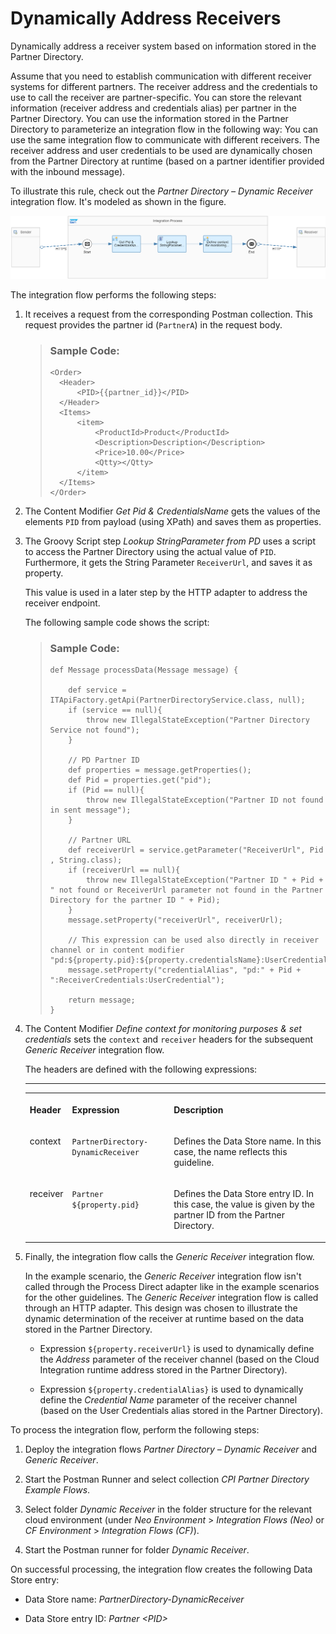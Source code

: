 <!-- loiodde6b3a212db425c97417d2295187deb -->

# Dynamically Address Receivers

Dynamically address a receiver system based on information stored in the Partner Directory.

Assume that you need to establish communication with different receiver systems for different partners. The receiver address and the credentials to use to call the receiver are partner-specific. You can store the relevant information \(receiver address and credentials alias\) per partner in the Partner Directory. You can use the information stored in the Partner Directory to parameterize an integration flow in the following way: You can use the same integration flow to communicate with different receivers. The receiver address and user credentials to be used are dynamically chosen from the Partner Directory at runtime \(based on a partner identifier provided with the inbound message\).

To illustrate this rule, check out the *Partner Directory – Dynamic Receiver* integration flow. It's modeled as shown in the figure.

![](images/Guidelines_Partner_Directory_Dynamic_Receiver_2baa897.png)

The integration flow performs the following steps:

1.  It receives a request from the corresponding Postman collection. This request provides the partner id \(`PartnerA`\) in the request body.

    > ### Sample Code:  
    > ```
    > <Order>
    > 	<Header>
    > 		<PID>{{partner_id}}</PID>
    > 	</Header>
    > 	<Items>
    > 		<item>
    > 			<ProductId>Product</ProductId>
    > 			<Description>Description</Description>
    > 			<Price>10.00</Price>
    > 			<Qtty></Qtty>
    > 		</item>
    > 	</Items>
    > </Order>
    > ```

2.  The Content Modifier *Get Pid & CredentialsName* gets the values of the elements `PID` from payload \(using XPath\) and saves them as properties.

3.  The Groovy Script step *Lookup StringParameter from PD* uses a script to access the Partner Directory using the actual value of `PID`. Furthermore, it gets the String Parameter `ReceiverUrl`, and saves it as property.

    This value is used in a later step by the HTTP adapter to address the receiver endpoint.

    The following sample code shows the script:

    > ### Sample Code:  
    > ```
    > def Message processData(Message message) {
    > 
    >     def service = ITApiFactory.getApi(PartnerDirectoryService.class, null); 
    >     if (service == null){
    >         throw new IllegalStateException("Partner Directory Service not found");
    >     }       
    >     
    >     // PD Partner ID
    >     def properties = message.getProperties(); 
    >     def Pid = properties.get("pid");
    >     if (Pid == null){
    >         throw new IllegalStateException("Partner ID not found in sent message");   
    >     }
    >     
    >     // Partner URL
    >     def receiverUrl = service.getParameter("ReceiverUrl", Pid , String.class);
    >     if (receiverUrl == null){
    >         throw new IllegalStateException("Partner ID " + Pid + " not found or ReceiverUrl parameter not found in the Partner Directory for the partner ID " + Pid);      
    >     }
    >     message.setProperty("receiverUrl", receiverUrl);    
    >     
    >     // This expression can be used also directly in receiver channel or in content modifier "pd:${property.pid}:${property.credentialsName}:UserCredential"
    >     message.setProperty("credentialAlias", "pd:" + Pid + ":ReceiverCredentials:UserCredential");
    > 
    >     return message;
    > }
    > 
    > ```

4.  The Content Modifier *Define context for monitoring purposes & set credentials* sets the `context` and `receiver` headers for the subsequent *Generic Receiver* integration flow.

    The headers are defined with the following expressions:

    ****


    <table>
    <tr>
    <th valign="top">

    Header


    
    </th>
    <th valign="top">

    Expression


    
    </th>
    <th valign="top">

    Description


    
    </th>
    </tr>
    <tr>
    <td valign="top">
    
    context


    
    </td>
    <td valign="top">
    
    `PartnerDirectory-DynamicReceiver`


    
    </td>
    <td valign="top">
    
    Defines the Data Store name. In this case, the name reflects this guideline.


    
    </td>
    </tr>
    <tr>
    <td valign="top">
    
    receiver


    
    </td>
    <td valign="top">
    
    `Partner ${property.pid}` 


    
    </td>
    <td valign="top">
    
    Defines the Data Store entry ID. In this case, the value is given by the partner ID from the Partner Directory.


    
    </td>
    </tr>
    </table>
    
5.  Finally, the integration flow calls the *Generic Receiver* integration flow.

    In the example scenario, the *Generic Receiver* integration flow isn't called through the Process Direct adapter like in the example scenarios for the other guidelines. The *Generic Receiver* integration flow is called through an HTTP adapter. This design was chosen to illustrate the dynamic determination of the receiver at runtime based on the data stored in the Partner Directory.

    -   Expression `${property.receiverUrl}` is used to dynamically define the *Address* parameter of the receiver channel \(based on the Cloud Integration runtime address stored in the Partner Directory\).

    -   Expression `${property.credentialAlias}` is used to dynamically define the *Credential Name* parameter of the receiver channel \(based on the User Credentials alias stored in the Partner Directory\).



To process the integration flow, perform the following steps:

1.  Deploy the integration flows *Partner Directory – Dynamic Receiver* and *Generic Receiver*.

2.  Start the Postman Runner and select collection *CPI Partner Directory Example Flows*.

3.  Select folder *Dynamic Receiver* in the folder structure for the relevant cloud environment \(under *Neo Environment* \> *Integration Flows \(Neo\)* or *CF Environment* \> *Integration Flows \(CF\)*\).

4.  Start the Postman runner for folder *Dynamic Receiver*.


On successful processing, the integration flow creates the following Data Store entry:

-   Data Store name: *PartnerDirectory-DynamicReceiver*

-   Data Store entry ID: *Partner <PID\>*


